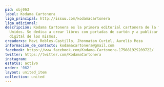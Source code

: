 ```yaml
---
pid: obj063
label: Kodama Cartonera
liga_principal: http://issuu.com/kodamacartonera
liga_adicional: 
descripción: Kodama Cartonera es la primera editorial cartonera de la frontera México-Estados
  Unidos. Se dedica a crear libros con portadas de cartón y a publicar una versión
  digital de los mismos.
creadorxs: Mavi Robles-Castillo, Jhonnatan Curiel, Aurelio Meza
información_de_contacto: kodamacartonera@gmail.com
facebook: https://www.facebook.com/Kodama-Cartonera-175081929209722/
twitter: https://twitter.com/KodamaCartonera
instagram: 
estatus: activo
order: '062'
layout: united_item
collection: united
---
```

